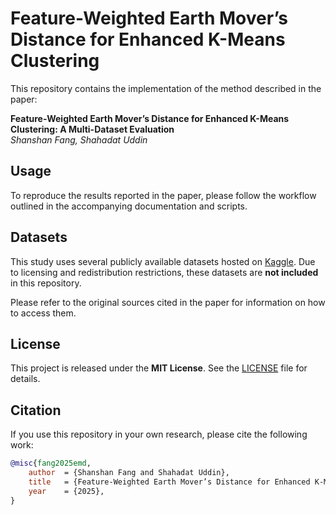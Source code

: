 # Feature-Weighted Earth Mover’s Distance for Enhanced K-Means Clustering

This repository contains the implementation of the method described in the paper:

**Feature-Weighted Earth Mover’s Distance for Enhanced K-Means Clustering: A Multi-Dataset Evaluation**  
*Shanshan Fang, Shahadat Uddin*  

## Usage

To reproduce the results reported in the paper, please follow the workflow outlined in the accompanying documentation and scripts.


## Datasets

This study uses several publicly available datasets hosted on [Kaggle](https://www.kaggle.com/). Due to licensing and redistribution restrictions, these datasets are **not included** in this repository.

Please refer to the original sources cited in the paper for information on how to access them.

## License

This project is released under the **MIT License**. See the [LICENSE](./LICENSE) file for details.


## Citation

If you use this repository in your own research, please cite the following work:

```bibtex
@misc{fang2025emd,
    author  = {Shanshan Fang and Shahadat Uddin},
    title   = {Feature-Weighted Earth Mover’s Distance for Enhanced K-Means Clustering: A Multi-Dataset Evaluation},
    year    = {2025},
}
```
